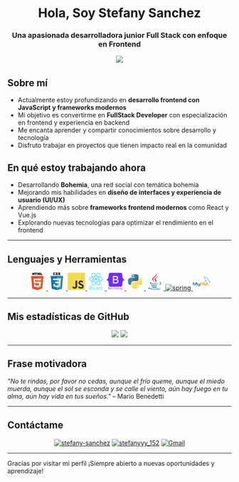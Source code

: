 <h1 align="center">Hola, Soy Stefany Sanchez</h1>
<h3 align="center">Una apasionada desarrolladora junior Full Stack con enfoque en Frontend</h3>

<p align="center">
  <img src="https://cdna.artstation.com/p/assets/images/images/028/102/058/original/pixel-jeff-matrix-s.gif?1593487263" width="500" />
</p>

## Sobre mí  
- Actualmente estoy profundizando en **desarrollo frontend con JavaScript y frameworks modernos**  
- Mi objetivo es convertirme en **FullStack Developer** con especialización en frontend y experiencia en backend  
- Me encanta aprender y compartir conocimientos sobre desarrollo y tecnología  
- Disfruto trabajar en proyectos que tienen impacto real en la comunidad  

## En qué estoy trabajando ahora  
- Desarrollando **Bohemia**, una red social con temática bohemia  
- Mejorando mis habilidades en **diseño de interfaces y experiencia de usuario (UI/UX)**  
-  Aprendiendo más sobre **frameworks frontend modernos** como React y Vue.js  
-  Explorando nuevas tecnologías para optimizar el rendimiento en el frontend  

---


## Lenguajes y Herramientas  

<p align="center"> 
  <a href="https://developer.mozilla.org/en-US/docs/Web/HTML" target="_blank" rel="noreferrer"> 
    <img src="https://raw.githubusercontent.com/devicons/devicon/master/icons/html5/html5-original-wordmark.svg" alt="html5" width="40" height="40"/> 
  </a> 
  <a href="https://www.w3schools.com/css/" target="_blank" rel="noreferrer"> 
    <img src="https://raw.githubusercontent.com/devicons/devicon/master/icons/css3/css3-original-wordmark.svg" alt="css3" width="40" height="40"/> 
  </a> 
  <a href="https://developer.mozilla.org/en-US/docs/Web/JavaScript" target="_blank" rel="noreferrer"> 
    <img src="https://raw.githubusercontent.com/devicons/devicon/master/icons/javascript/javascript-original.svg" alt="javascript" width="40" height="40"/> 
  </a> 
  <a href="https://react.dev/" target="_blank" rel="noreferrer"> 
    <img src="https://raw.githubusercontent.com/devicons/devicon/master/icons/react/react-original-wordmark.svg" alt="react" width="40" height="40"/> 
  </a> 
  <a href="https://getbootstrap.com" target="_blank" rel="noreferrer"> 
    <img src="https://raw.githubusercontent.com/devicons/devicon/master/icons/bootstrap/bootstrap-plain-wordmark.svg" alt="bootstrap" width="40" height="40"/> 
  </a> 
  <a href="https://www.python.org/" target="_blank" rel="noreferrer"> 
    <img src="https://raw.githubusercontent.com/devicons/devicon/master/icons/python/python-original.svg" alt="python" width="40" height="40"/> 
  </a> 
  <a href="https://www.java.com" target="_blank" rel="noreferrer"> 
    <img src="https://raw.githubusercontent.com/devicons/devicon/master/icons/java/java-original.svg" alt="java" width="40" height="40"/> 
  </a> 
  <a href="https://spring.io/" target="_blank" rel="noreferrer"> 
    <img src="https://www.vectorlogo.zone/logos/springio/springio-icon.svg" alt="spring" width="40" height="40"/> 
  </a> 
  <a href="https://www.mysql.com/" target="_blank" rel="noreferrer"> 
    <img src="https://raw.githubusercontent.com/devicons/devicon/master/icons/mysql/mysql-original-wordmark.svg" alt="mysql" width="40" height="40"/> 
  </a> 
</p>

---

## Mis estadísticas de GitHub  
<p align="center">
  <img height="180em" src="https://github-readme-stats.vercel.app/api?username=stefanyyy15&show_icons=true&theme=tokyonight"/>
  <img height="180em" src="https://github-readme-stats.vercel.app/api/top-langs/?username=stefanyyy15&layout=compact&langs_count=8&theme=tokyonight"/>
</p>

---

## Frase motivadora  
_"No te rindas, por favor no cedas, aunque el frío queme, aunque el miedo muerda, aunque el sol se esconda y se calle el viento, aún hay fuego en tu alma, aún hay vida en tus sueños."_ – Mario Benedetti

---

## Contáctame  
<p align="center" gap="5px">
<a href="https://www.linkedin.com/in/stefany-sanchez-7553ab333/" target="blank"><img align="center" src="https://raw.githubusercontent.com/rahuldkjain/github-profile-readme-generator/master/src/images/icons/Social/linked-in-alt.svg" alt="stefany-sanchez" height="20" width="30" /></a>
<a href="https://instagram.com/stefanyyy_152" target="blank"><img align="center" src="https://raw.githubusercontent.com/rahuldkjain/github-profile-readme-generator/master/src/images/icons/Social/instagram.svg" alt="stefanyyy_152" height="20" width="30" /></a>
<a href="mailto:yuli.estefani.15@gmail.com" target="blank">
  <img align="center" src="https://upload.wikimedia.org/wikipedia/commons/thumb/7/7e/Gmail_icon_%282020%29.svg/2560px-Gmail_icon_%282020%29.svg.png" alt="Gmail" height="20" width="30" />
</a>
</p>

---

Gracias por visitar mi perfil ¡Siempre abierto a nuevas oportunidades y aprendizaje!  
